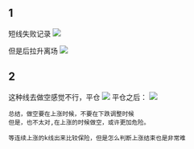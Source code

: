 
## 1
短线失败记录
![](./2022-09-02-trade-1.jpg)

但是后拉升离场
![](./2022-09-02-trade-2.jpg)


## 2
这种线去做空感觉不行，平仓
![](./2022-09-02-trade-3-1.jpg)
平仓之后：
![](./2022-09-02-trade-3-2.jpg)

```
总结，做空要在上涨时候，不要在下跌调整时候
但是，也不太对,在上涨的时候做空，或许更加危险。

等连续上涨的k线出来比较保险，但是怎么判断上涨结束也是非常难
```